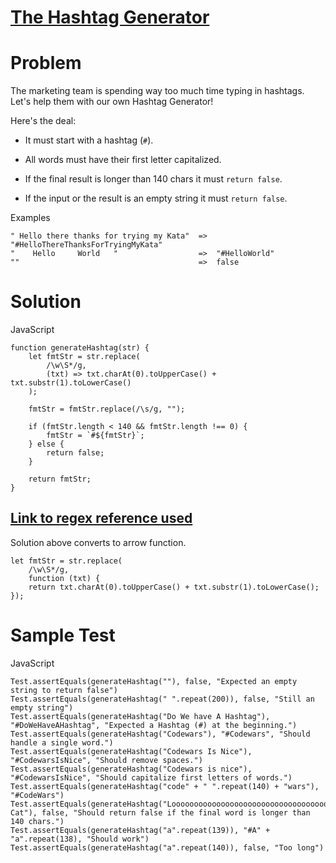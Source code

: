 # [The Hashtag Generator](https://www.codewars.com/kata/52449b062fb80683ec000024)

# Problem

The marketing team is spending way too much time typing in hashtags. Let's help them with our own Hashtag Generator!

Here's the deal:

- It must start with a hashtag (`#`).

- All words must have their first letter capitalized.

- If the final result is longer than 140 chars it must `return false`.

- If the input or the result is an empty string it must `return false`.

Examples

```JS
" Hello there thanks for trying my Kata"  =>  "#HelloThereThanksForTryingMyKata"
"    Hello     World   "                  =>  "#HelloWorld"
""                                        =>  false
```

# Solution

JavaScript

```JS
function generateHashtag(str) {
	let fmtStr = str.replace(
		/\w\S*/g,
		(txt) => txt.charAt(0).toUpperCase() + txt.substr(1).toLowerCase()
	);

	fmtStr = fmtStr.replace(/\s/g, "");

	if (fmtStr.length < 140 && fmtStr.length !== 0) {
		fmtStr = `#${fmtStr}`;
	} else {
		return false;
	}

	return fmtStr;
}
```

## [Link to regex reference used](https://stackoverflow.com/questions/196972/convert-string-to-title-case-with-javascript)

Solution above converts to arrow function.

```JS
let fmtStr = str.replace(
    /\w\S*/g,
    function (txt) {
    return txt.charAt(0).toUpperCase() + txt.substr(1).toLowerCase();
});
```

# Sample Test

JavaScript

```JS
Test.assertEquals(generateHashtag(""), false, "Expected an empty string to return false")
Test.assertEquals(generateHashtag(" ".repeat(200)), false, "Still an empty string")
Test.assertEquals(generateHashtag("Do We have A Hashtag"), "#DoWeHaveAHashtag", "Expected a Hashtag (#) at the beginning.")
Test.assertEquals(generateHashtag("Codewars"), "#Codewars", "Should handle a single word.")
Test.assertEquals(generateHashtag("Codewars Is Nice"), "#CodewarsIsNice", "Should remove spaces.")
Test.assertEquals(generateHashtag("Codewars is nice"), "#CodewarsIsNice", "Should capitalize first letters of words.")
Test.assertEquals(generateHashtag("code" + " ".repeat(140) + "wars"), "#CodeWars")
Test.assertEquals(generateHashtag("Looooooooooooooooooooooooooooooooooooooooooooooooooooooooooooooooooooooooooooooooooooooooooooooooooooooooooooooooooooooooooooooooooooooooooooooooooooooooooong Cat"), false, "Should return false if the final word is longer than 140 chars.")
Test.assertEquals(generateHashtag("a".repeat(139)), "#A" + "a".repeat(138), "Should work")
Test.assertEquals(generateHashtag("a".repeat(140)), false, "Too long")
```
